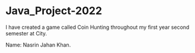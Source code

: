 # Java_Project-2022
I have created a game called Coin Hunting throughout my first year second semester at City.

Name: Nasrin Jahan Khan.
